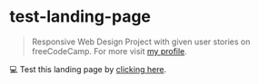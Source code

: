 # test-landing-page

>Responsive Web Design Project with given user stories on freeCodeCamp.
For more visit [my profile](https://www.freecodecamp.org/bhavya4official).

💻 Test this landing page by [clicking here](https://bhavya4official.github.io/test-landing-page/). 

